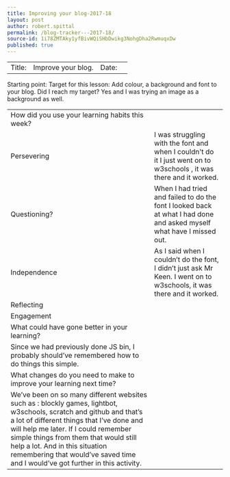 ```yaml
---
title: Improving your blog-2017-18
layout: post
author: robert.spittal
permalink: /blog-tracker---2017-18/
source-id: 1i78ZMTAky1yfBivWQiSHbDwikg3NohgDha2RwmuqxDw
published: true
---
```

<table>
  <tr>
    <td>Title:</td>
    <td>Improve your blog.</td>
    <td>Date:</td>
    <td></td>
  </tr>
</table>
  <tr>
    <td>Starting point:</td>
    <td></td>
  </tr>
  <tr>
    <td>Target for this lesson:</td>
    <td>Add colour, a background and font to your blog.</td>
  </tr>
  <tr>
    <td>Did I reach my target? </td>
    <td>Yes and I was trying an image as a background as well.</td>
  </tr>
</table>


<table>
  <tr>
    <td>How did you use your learning habits this week?</td>
    <td></td>
  </tr>
  <tr>
    <td>Persevering</td>
    <td>I was struggling with the font and when I couldn't do it I just went on to w3schools , it was there and it worked.</td>
  </tr>
  <tr>
    <td>Questioning?</td>
    <td>When I had tried and failed to do the font I looked back at what I had done and asked myself what have I missed out.</td>
  </tr>
  <tr>
    <td>Independence</td>
    <td>As I said when I couldn’t do the font, I didn’t just ask Mr Keen. I went on to w3schools, it was there and it worked.</td>
  </tr>
  <tr>
    <td>Reflecting</td>
    <td></td>
  </tr>
  <tr>
    <td>Engagement</td>
    <td></td>
  </tr>
  <tr>
    <td>What could have gone better in your learning?</td>
    <td></td>
  </tr>
  <tr>
    <td>Since we had previously done JS bin, I probably should’ve remembered how to do things this simple. </td>
    <td></td>
  </tr>
  <tr>
    <td>What changes do you need to make to improve your learning next time?</td>
    <td></td>
  </tr>
  <tr>
    <td>We’ve been on so many different websites such as : blockly games, lightbot, w3schools, scratch and github and that’s a lot of different things that I’ve done and will help me later. If I could remember simple things  from them that would still help a lot. And in this situation remembering that would’ve saved time and I would’ve got further in this activity.</td>
    <td></td>
  </tr>
</table>


